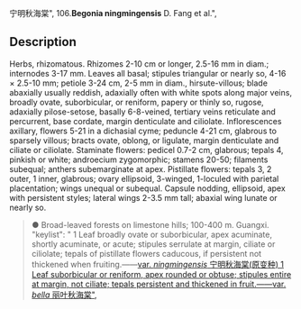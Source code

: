 宁明秋海棠",
106.**Begonia ningmingensis** D. Fang et al.",

## Description
Herbs, rhizomatous. Rhizomes 2-10 cm or longer, 2.5-16 mm in diam.; internodes 3-17 mm. Leaves all basal; stipules triangular or nearly so, 4-16 × 2.5-10 mm; petiole 3-24 cm, 2-5 mm in diam., hirsute-villous; blade abaxially usually reddish, adaxially often with white spots along major veins, broadly ovate, suborbicular, or reniform, papery or thinly so, rugose, adaxially pilose-setose, basally 6-8-veined, tertiary veins reticulate and percurrent, base cordate, margin denticulate and ciliolate. Inflorescences axillary, flowers 5-21 in a dichasial cyme; peduncle 4-21 cm, glabrous to sparsely villous; bracts ovate, oblong, or ligulate, margin denticulate and ciliate or ciliolate. Staminate flowers: pedicel 0.7-2 cm, glabrous; tepals 4, pinkish or white; androecium zygomorphic; stamens 20-50; filaments subequal; anthers subemarginate at apex. Pistillate flowers: tepals 3, 2 outer, 1 inner, glabrous; ovary ellipsoid, 3-winged, 1-loculed with parietal placentation; wings unequal or subequal. Capsule nodding, ellipsoid, apex with persistent styles; lateral wings 2-3.5 mm tall; abaxial wing lunate or nearly so.

> ● Broad-leaved forests on limestone hills; 100-400 m. Guangxi.
  "keylist": "
1 Leaf broadly ovate or suborbicular, apex acuminate, shortly acuminate, or acute; stipules serrulate at margin, ciliate or ciliolate; tepals of pistillate flowers caducous, if persistent not thickened when fruiting.——<a href='/info/Begonia ningmingensis var. ningmingensis?t=foc'>var. *ningmingensis* 宁明秋海棠(原变种)
1 Leaf suborbicular or reniform, apex rounded or obtuse; stipules entire at margin, not ciliate; tepals persistent and thickened in fruit.——<a href='/info/Begonia ningmingensis var. bella?t=foc'>var. *bella* 丽叶秋海棠",
